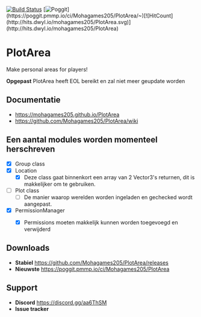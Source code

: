 [![Build Status](https://travis-ci.com/Mohagames205/PlotArea.svg?token=33b9XYyKJNCzDYxGkN7H&branch=beta)](https://travis-ci.com/Mohagames205/PlotArea) [![Poggit](https://poggit.pmmp.io/ci.shield/TDB-Network/PlotArea/~)](https://poggit.pmmp.io/ci/Mohagames205/PlotArea/~)[![HitCount](http://hits.dwyl.io/mohagames205/PlotArea.svg)](http://hits.dwyl.io/mohagames205/PlotArea)

# PlotArea
Make personal areas for players!

**Opgepast** PlotArea heeft EOL bereikt en zal niet meer geupdate worden

## Documentatie
* https://mohagames205.github.io/PlotArea
* https://github.com/Mohagames205/PlotArea/wiki

## Een aantal modules worden momenteel herschreven
- [x] Group class
- [x] Location
  - [x] Deze class gaat binnenkort een array van 2 Vector3's returnen, dit is makkelijker om te gebruiken.
- [ ] Plot class
  - [ ] De manier waarop werelden worden ingeladen en gechecked wordt aangepast.
- [X] PermissionManager
  - [X] Permissions moeten makkelijk kunnen worden toegevoegd en verwijderd


## Downloads
* **Stabiel** https://github.com/Mohagames205/PlotArea/releases
* **Nieuwste** https://poggit.pmmp.io/ci/Mohagames205/PlotArea

## Support
* **Discord** https://discord.gg/aa6ThSM
* **Issue tracker**
